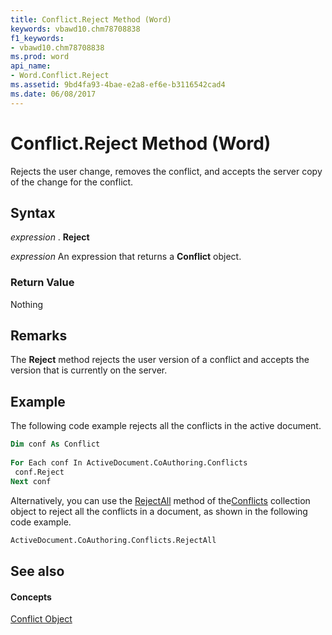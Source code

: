 ```yaml
---
title: Conflict.Reject Method (Word)
keywords: vbawd10.chm78708838
f1_keywords:
- vbawd10.chm78708838
ms.prod: word
api_name:
- Word.Conflict.Reject
ms.assetid: 9bd4fa93-4bae-e2a8-ef6e-b3116542cad4
ms.date: 06/08/2017
---
```



# Conflict.Reject Method (Word)

Rejects the user change, removes the conflict, and accepts the server copy of the change for the conflict.


## Syntax

 _expression_ . **Reject**

 _expression_ An expression that returns a **Conflict** object.


### Return Value

Nothing


## Remarks

The  **Reject** method rejects the user version of a conflict and accepts the version that is currently on the server.


## Example

The following code example rejects all the conflicts in the active document.


```vb
Dim conf As Conflict 
 
For Each conf In ActiveDocument.CoAuthoring.Conflicts 
 conf.Reject 
Next conf
```

Alternatively, you can use the [RejectAll](conflicts-rejectall-method-word.md) method of the[Conflicts](conflicts-object-word.md) collection object to reject all the conflicts in a document, as shown in the following code example.




```vb
ActiveDocument.CoAuthoring.Conflicts.RejectAll
```


## See also


#### Concepts


[Conflict Object](conflict-object-word.md)

